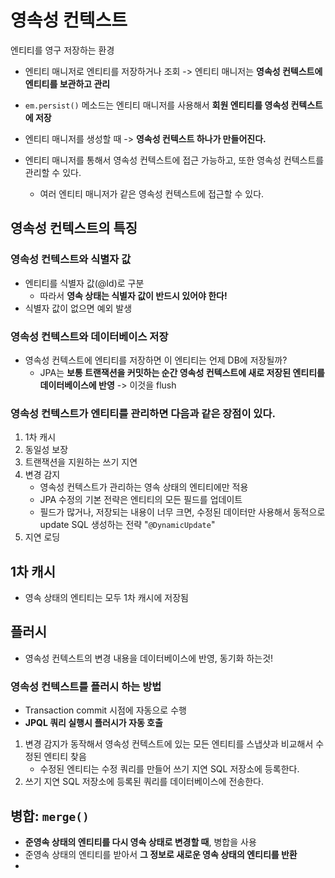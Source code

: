 # 영속성 컨텍스트 
엔티티를 영구 저장하는 환경 

- 엔티티 매니저로 엔티티를 저장하거나 조회 -> 엔티티 매니저는 **영속성 컨텍스트에 엔티티를 보관하고 관리**
- `em.persist()` 메소드는 엔티티 매니저를 사용해서 **회원 엔티티를 영속성 컨텍스트에 저장**


- 엔티티 매니저를 생성할 때 -> **영속성 컨텍스트 하나가 만들어진다.**
- 엔티티 매니저를 통해서 영속성 컨텍스트에 접근 가능하고, 또한 영속성 컨텍스트를 관리할 수 있다.
  - 여러 엔티티 매니저가 같은 영속성 컨텍스트에 접근할 수 있다.

## 영속성 컨텍스트의 특징 

### 영속성 컨텍스트와 식별자 값 
- 엔티티를 식별자 값(@Id)로 구분 
  - 따라서 **영속 상태는 식별자 값이 반드시 있어야 한다!**
- 식별자 값이 없으면 예외 발생 

### 영속성 컨텍스트와 데이터베이스 저장
- 영속성 컨텍스트에 엔티티를 저장하면 이 엔티티는 언제 DB에 저장될까? 
  - JPA는 **보통 트랜잭션을 커밋하는 순간 영속성 컨텍스트에 새로 저장된 엔티티를 데이터베이스에 반영** -> 이것을 flush

### 영속성 컨텍스트가 엔티티를 관리하면 다음과 같은 장점이 있다.
1. 1차 캐시
2. 동일성 보장 
3. 트랜잭션을 지원하는 쓰기 지연
4. 변경 감지
   - 영속성 컨텍스트가 관리하는 영속 상태의 엔티티에만 적용
   - JPA 수정의 기본 전략은 엔티티의 모든 필드를 업데이트
   - 필드가 많거나, 저장되는 내용이 너무 크면, 수정된 데이터만 사용해서 동적으로 update SQL 생성하는 전략 "`@DynamicUpdate`"
5. 지연 로딩


## 1차 캐시 
- 영속 상태의 엔티티는 모두 1차 캐시에 저장됨 

## 플러시 
- 영속성 컨텍스트의 변경 내용을 데이터베이스에 반영, 동기화 하는것!

### 영속성 컨텍스트를 플러시 하는 방법 
- Transaction commit 시점에 자동으로 수행
- **JPQL 쿼리 실행시 플러시가 자동 호출** 

1. 변경 감지가 동작해서 영속성 컨텍스트에 있는 모든 엔티티를 스냅샷과 비교해서 수정된 엔티티 찾음 
   - 수정된 엔티티는 수정 쿼리를 만들어 쓰기 지연 SQL 저장소에 등록한다.
2. 쓰기 지연 SQL 저장소에 등록된 쿼리를 데이터베이스에 전송한다.

## 병합: `merge()`
- **준영속 상태의 엔티티를 다시 영속 상태로 변경할 때**, 병합을 사용
- 준영속 상태의 엔티티를 받아서 **그 정보로 새로운 영속 상태의 엔티티를 반환**
- 

